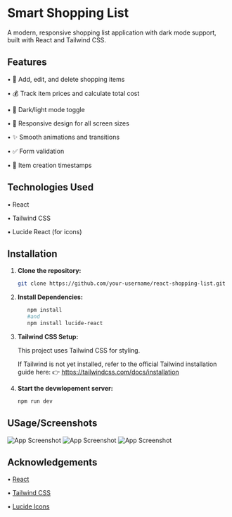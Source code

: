 # Smart Shopping List 

A modern, responsive shopping list application with dark mode support, built with React and Tailwind CSS.

## Features 

• 🛒 Add, edit, and delete shopping items

• 💰 Track item prices and calculate total cost

• 🌙 Dark/light mode toggle

• 📱 Responsive design for all screen sizes

• ✨ Smooth animations and transitions

• ✅ Form validation

• 📅 Item creation timestamps


## Technologies Used

• React

• Tailwind CSS

• Lucide React (for icons)


## Installation 

1. **Clone the repository:**
   ```bash
   git clone https://github.com/your-username/react-shopping-list.git

2. **Install Dependencies:**
   ```bash
      npm install
      #and
      npm install lucide-react

3. **Tailwind CSS Setup:**

   This project uses Tailwind CSS for styling.

   If Tailwind is not yet installed, refer to the official Tailwind installation guide here:
   👉 https://tailwindcss.com/docs/installation

4. **Start the devwlopement server:**
    ```bash
    npm run dev

## USage/Screenshots

![App Screenshot](src/assets/Screenshot1.png)
![App Screenshot](src/assets/Screenshot2.png)
![App Screenshot](src/assets/Screenshot3.png)

## Acknowledgements

• [React](https://react.dev/)

• [Tailwind CSS](https://tailwindcss.com/)

• [Lucide Icons](https://lucide.dev/)
